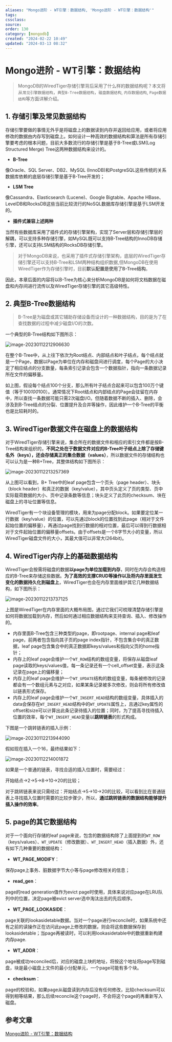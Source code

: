 ```yaml
---
aliases: "Mongo进阶 - WT引擎：数据结构, 'Mongo进阶 - WT引擎：数据结构'"
tags: 
cssclass:
source:
order: 130
category: [mongodb]
created: "2024-02-22 10:49"
updated: "2024-03-13 08:32"
---
```


# Mongo进阶 - WT引擎：数据结构

> MongoDB的WiredTiger存储引擎背后采用了什么样的数据结构呢？本文将从`常见引擎数据结构`，`典型B-Tree数据结构`，`磁盘数据结构`, `内存数据结构`, `Page数据结构`等方面详解介绍。

## 1. 存储引擎及常见数据结构

存储引擎要做的事情无外乎是将磁盘上的数据读到内存并返回给应用，或者将应用修改的数据由内存写到磁盘上。如何设计一种高效的数据结构和算法是所有存储引擎要考虑的根本问题，目前大多数流行的存储引擎是基于B-Tree或LSM(Log Structured Merge) Tree这两种数据结构来设计的。

- **B-Tree**

像Oracle、SQL Server、DB2、MySQL (InnoDB)和PostgreSQL这些传统的关系数据库依赖的底层存储引擎是基于B-Tree开发的；

- **LSM Tree**

像Cassandra、Elasticsearch (Lucene)、Google Bigtable、Apache HBase、LevelDB和RocksDB这些当前比较流行的NoSQL数据库存储引擎是基于LSM开发的。

- **插件式兼容上述两种**

当然有些数据库采用了插件式的存储引擎架构，实现了Server层和存储引擎层的解耦，可以支持多种存储引擎，如MySQL既可以支持B-Tree结构的InnoDB存储引擎，还可以支持LSM结构的RocksDB存储引擎。

> 对于MongoDB来说，也采用了插件式存储引擎架构，底层的WiredTiger存储引擎还可以支持B-Tree和LSM两种结构组织数据,但MongoDB在使用WiredTiger作为存储引擎时，目前**默认配置是使用了B-Tree结构**。

因此，本章后面的内容将以B-Tree为核心来分析MongoDB是如何将文档数据在磁盘和内存间进行流传以及WiredTiger存储引擎的其它高级特性。

## 2. 典型B-Tree数据结构

> B-Tree是为磁盘或其它辅助存储设备而设计的一种数据结构，目的是为了在查找数据的过程中减少磁盘I/O的次数。

一个典型的B-Tree结构如下图所示：

![image-20230112212906630](https://cdn.jsdelivr.net/gh/MrJackC/PicGoImages/other/202403130829749.png)

在整个B-Tree中，从上往下依次为Root结点、内部结点和叶子结点，每个结点就是一个Page，数据以Page为单位在内存和磁盘间进行调度，每个Page的大小决定了相应结点的分支数量，每条索引记录会包含一个数据指针，指向一条数据记录所在文件的偏移量。

如上图，假设每个结点100个分支，那么所有叶子结点合起来可以包含100万个键值（等于100*100*100）。通常情况下Root结点和内部结点的Page会驻留在内存中，所以查找一条数据可能只需2次磁盘I/O。但随着数据不断的插入、删除，会涉及到B-Tree结点的分裂、位置提升及合并等操作，因此维护一个B-Tree的平衡也是比较耗时的。

## 3. WiredTiger数据文件在磁盘上的数据结构

对于WiredTiger存储引擎来说，集合所在的数据文件和相应的索引文件都是按B-Tree结构来组织的，**不同之处在于数据文件对应的B-Tree叶子结点上除了存储键名外（keys），还会存储真正的集合数据（values）**，所以数据文件的存储结构也可以认为是一种B+Tree，其整体结构如下图所示：

![image-20230112213257369](https://cdn.jsdelivr.net/gh/MrJackC/PicGoImages/other/202403130829775.png)

从上图可以看到，B+ Tree中的leaf page包含一个页头（page header）、块头（block header）和真正的数据（key/value），其中页头定义了页的类型、页中实际载荷数据的大小、页中记录条数等信息；块头定义了此页的checksum、块在磁盘上的寻址位置等信息。

WiredTiger有一个块设备管理的模块，用来为page分配block。如果要定位某一行数据（key/value）的位置，可以先通过block的位置找到此page（相对于文件起始位置的偏移量），再通过page找到行数据的相对位置，最后可以得到行数据相对于文件起始位置的偏移量offsets。由于offsets是一个8字节大小的变量，所以WiredTiger磁盘文件的大小，其最大值可以非常大(264bit)。

## 4. WiredTiger内存上的基础数据结构

WiredTiger会按需将磁盘的数据**以page为单位加载到内存**，同时在内存会构造相应的B-Tree来存储这些数据。**为了高效的支撑CRUD等操作以及将内存里面发生变化的数据持久化到磁盘上**，WiredTiger也会在内存里面维护其它几种数据结构，如下图所示：

![image-20230112213737125](https://cdn.jsdelivr.net/gh/MrJackC/PicGoImages/other/202403130829800.png)

上图是WiredTiger在内存里面的大概布局图，通过它我们可梳理清楚存储引擎是如何将数据加载到内存，然后如何通过相应数据结构来支持查询、插入、修改操作的。

- 内存里面B-Tree包含三种类型的page，即rootpage、internal page和leaf page，前两者包含指向其子页的page index指针，不包含集合中的真正数据，leaf page包含集合中的真正数据即keys/values和指向父页的home指针；
- 内存上的leaf page会维护一个`WT_ROW`结构的数组变量，将保存从磁盘leaf page读取的keys/values值，每一条记录还有一个cell_offset变量，表示这条记录在page上的偏移量；
- 内存上的leaf page会维护一个`WT_UPDATE`结构的数组变量，每条被修改的记录都会有一个数组元素与之对应，如果某条记录被多次修改，则会将所有修改值以链表形式保存。
- 内存上的leaf page会维护一个`WT_INSERT_HEAD`结构的数组变量，具体插入的data会保存在`WT_INSERT_HEAD`结构中的`WT_UPDATE`属性上，且通过key属性的offset和size可以计算出此条记录待插入的位置；同时，为了提高寻找待插入位置的效率，每个`WT_INSERT_HEAD`变量以**跳转链表**的形式构成。

下图是一个跳转链表的插入示例：

![image-20230112213944090](https://cdn.jsdelivr.net/gh/MrJackC/PicGoImages/other/202403130829834.png)

假如现在插入一个16，最终结果如下：

![image-20230112214001872](https://cdn.jsdelivr.net/gh/MrJackC/PicGoImages/other/202403130829865.png)

如果是一个普通的链表，寻找合适的插入位置时，需要经过：

开始结点->2->5->8->10->20的比较；

对于跳转链表来说只需经过：开始结点->5->10->20的比较，可以看到比在普通链表上寻找插入位置时需要的比较步骤少，所以，**通过跳转链表的数据结构能够提升插入操作的效率**。

## 5. page的其它数据结构

对于一个面向行存储的leaf page来说，包含的数据结构除了上面提到的`WT_ROW`（keys/values）、`WT_UPDATE`（修改数据）、`WT_INSERT_HEAD`（插入数据）外，还有如下几种重要的数据结构：

- **WT_PAGE_MODIFY**：

保存page上事务、脏数据字节大小等与page修改相关的信息；

- **read_gen**：

page的read generation值作为evict page时使用，具体来说对应page在LRU队列中的位置，决定page被evict server选中淘汰出去的先后顺序。

- **WT_PAGE_LOOKASIDE**：

page关联的lookasidetable数据。当对一个page进行reconcile时，如果系统中还有之前的读操作正在访问此page上修改的数据，则会将这些数据保存到lookasidetable；当page再被读时，可以利用lookasidetable中的数据重新构建内存page.

- **WT_ADDR**：

page被成功reconciled后，对应的磁盘上块的地址，将按这个地址将page写到磁盘，块是最小磁盘上文件的最小分配单元，一个page可能有多个块。

- **checksum**：

page的校验和，如果page从磁盘读到内存后没有任何修改，比较checksum可以得到相等结果，那么后续reconcile这个page时，不会将这个page的再重新写入磁盘。

## 参考文章

[Mongo进阶 - WT引擎：数据结构](https://pdai.tech/md/db/nosql-mongo/mongo-y-ds.html)